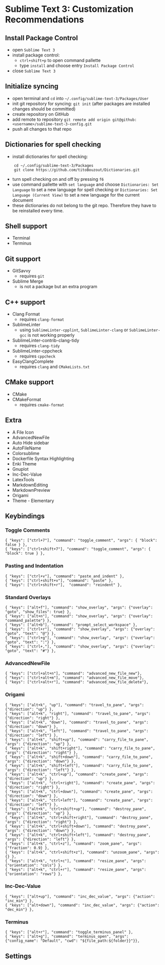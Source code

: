 # Sublime Text 3: Customization Recommendations

## Install Package Control

- open `Sublime Text 3`
- install package control:
    + `ctrl+shift+p` to open command pallette
    + type `install` and choose entry `Install Package Control` 
- close `Sublime Text 3`

## Initialize syncing
- open terminal and `cd` into `~/.config/sublime-text-3/Packages/User`
- init git repository for syncing: `git init` (after packages are installed changes should be committed)
- create repository on GitHub
- add remote to repository `git remote add origin git@github:<username>/sublime-text-3-config.git`
- push all changes to that repo

## Dictionaries for spell checking
- install dictionaries for spell checking:
```
    cd ~/.config/sublime-text-3/Packages
    git clone https://github.com/titoBouzout/Dictionaries.git
```
- turn spell checking on and off by pressing `f6`
- use command pallette with `set language` and choose `Dictionaries: Set Language` to set a new language for spell checking or `Dictionaries: Set Language (Current View)` to set a new language for the current document
- these dictionaries do not belong to the git repo. Therefore they have to be reinstalled every time.

## Shell support

- Terminal
- Terminus

## Git support
- GitSavvy
    + requires `git`
- Sublime Merge
    + is not a package but an extra program

## C++ support

- Clang Format
    + requires `clang-format`
- SublimeLinter
    + using `SublimeLinter-cpplint`, `SublimeLinter-clang` or `SublimeLinter-gcc` is not working properly
- SublimeLinter-contrib-clang-tidy
    + requires `clang-tidy`
- SublimeLinter-cppcheck
    + requires `cppcheck`
- EasyClangComplete
    + requires `clang` and `CMakeLists.txt`

## CMake support

- CMake
- CMakeFormat
    + requires `cmake-format`

## Extra

- A File Icon
- AdvancedNewFile
- Auto Hide sidebar
- AutoFileName
- Colorsublime
- Dockerfile Syntax Highlighting
- Enki Theme
- Gnuplot
- Inc-Dec-Value
- LatexTools
- MarkdownEditing
- MarkdownPreview
- Origami
- Theme - Elementary

## Keybindings
### Toggle Comments
    { "keys": ["ctrl+7"], "command": "toggle_comment", "args": { "block": false } },
    { "keys": ["ctrl+shift+7"], "command": "toggle_comment", "args": { "block": true } },
### Pasting and Indentation
    { "keys": ["ctrl+v"], "command": "paste_and_indent" },
    { "keys": ["ctrl+shift+v"], "command": "paste" },
    { "keys": ["ctrl+shift+r"],  "command": "reindent" },
### Standard Overlays
    { "keys": ["alt+f"], "command": "show_overlay", "args": {"overlay": "goto", "show_files": true} },
    { "keys": ["alt+n"], "command": "show_overlay", "args": {"overlay": "command_palette"} },
    { "keys": ["alt+b"], "command": "prompt_select_workspace" },
    { "keys": ["ctrl+r"], "command": "show_overlay", "args": {"overlay": "goto", "text": "@"} },
    { "keys": ["ctrl+g"], "command": "show_overlay", "args": {"overlay": "goto", "text": ":"} },
    { "keys": ["ctrl+,"], "command": "show_overlay", "args": {"overlay": "goto", "text": "#"} },
### AdvancedNewFile
    { "keys": ["ctrl+alt+n"], "command": "advanced_new_file_new"},
    { "keys": ["ctrl+alt+m"], "command": "advanced_new_file_move"},
    { "keys": ["ctrl+alt+r"], "command": "advanced_new_file_delete"},
### Origami
    { "keys": ["alt+k", "up"], "command": "travel_to_pane", "args": {"direction": "up"} },
    { "keys": ["alt+k", "right"], "command": "travel_to_pane", "args": {"direction": "right"} },
    { "keys": ["alt+k", "down"], "command": "travel_to_pane", "args": {"direction": "down"} },
    { "keys": ["alt+k", "left"], "command": "travel_to_pane", "args": {"direction": "left"} },
    { "keys": ["alt+k", "shift+up"], "command": "carry_file_to_pane", "args": {"direction": "up"} },
    { "keys": ["alt+k", "shift+right"], "command": "carry_file_to_pane", "args": {"direction": "right"} },
    { "keys": ["alt+k", "shift+down"], "command": "carry_file_to_pane", "args": {"direction": "down"} },
    { "keys": ["alt+k", "shift+left"], "command": "carry_file_to_pane", "args": {"direction": "left"} },
    { "keys": ["alt+k", "ctrl+up"], "command": "create_pane", "args": {"direction": "up"} },
    { "keys": ["alt+k", "ctrl+right"], "command": "create_pane", "args": {"direction": "right"} },
    { "keys": ["alt+k", "ctrl+down"], "command": "create_pane", "args": {"direction": "down"} },
    { "keys": ["alt+k", "ctrl+left"], "command": "create_pane", "args": {"direction": "left"} },
    { "keys": ["alt+k", "ctrl+shift+up"], "command": "destroy_pane", "args": {"direction": "up"} },
    { "keys": ["alt+k", "ctrl+shift+right"], "command": "destroy_pane", "args": {"direction": "right"} },
    { "keys": ["alt+k", "ctrl+shift+down"], "command": "destroy_pane", "args": {"direction": "down"} },
    { "keys": ["alt+k", "ctrl+shift+left"], "command": "destroy_pane", "args": {"direction": "left"} },
    { "keys": ["alt+k", "ctrl+z"], "command": "zoom_pane", "args": {"fraction": 0.9} },
    { "keys": ["alt+k", "ctrl+shift+z"], "command": "unzoom_pane", "args": {} },
    { "keys": ["alt+k", "ctrl+c"], "command": "resize_pane", "args": {"orientation": "cols"} },
    { "keys": ["alt+k", "ctrl+r"], "command": "resize_pane", "args": {"orientation": "rows"} },
### Inc-Dec-Value
    { "keys": ["alt+up"], "command": "inc_dec_value", "args": {"action": "inc_min"} },
    { "keys": ["alt+down"], "command": "inc_dec_value", "args": {"action": "dec_min"} },
### Terminus
    { "keys": ["alt+r"], "command": "toggle_terminus_panel" },
    { "keys": ["alt+g"], "command": "terminus_open", "args": {"config_name": "Default", "cwd": "${file_path:${folder}}"}},


## Settings
